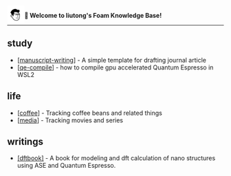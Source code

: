 
<img src="attachments/2021-11-14-19-05-29.png" width=40 align="left">

**👋 Welcome to liutong's Foam Knowledge Base!**

------

## study

- [[manuscript-writing]] - A simple template for drafting journal article
- [[qe-compile]] - how to compile gpu accelerated Quantum Espresso in WSL2

## life

- [[coffee]] - Tracking coffee beans and related things
- [[media]] - Tracking movies and series

## writings

- [\[dftbook\]](/dftbook/dftbook.html) - A book for modeling and dft calculation of nano structures using ASE and Quantum Espresso.


[//begin]: # "Autogenerated link references for markdown compatibility"
[manuscript-writing]: manuscript-writing.md "manuscript-writing"
[qe-compile]: qe-compile.md "qe-compile"
[coffee]: coffee.md "coffee"
[media]: media.md "media"
[//end]: # "Autogenerated link references"